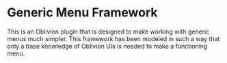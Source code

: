 # Generic Menu Framework

This is an Oblivion plugin that is designed to make working with generic menus much simpler.
This framework has been modeled in such a way that only a base knowledge of Oblivion UIs is needed to make a functioning menu.


